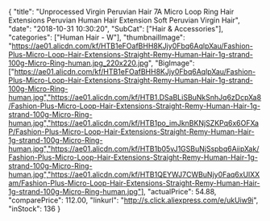 {
	"title": "Unprocessed Virgin Peruvian Hair 7A Micro Loop Ring Hair Extensions Peruvian Human Hair Extension Soft Peruvian Virgin Hair",
	"date": "2018-10-31 10:30:20",
	"SubCat": ["Hair & Accessories"],
	"categories": ["Human Hair - W"],
	"thumbnailImage": "https://ae01.alicdn.com/kf/HTB1eFOafBHH8KJjy0Fbq6AqlpXau/Fashion-Plus-Micro-Loop-Hair-Extensions-Straight-Remy-Human-Hair-1g-strand-100g-Micro-Ring-human.jpg_220x220.jpg",
	"BigImage": ["https://ae01.alicdn.com/kf/HTB1eFOafBHH8KJjy0Fbq6AqlpXau/Fashion-Plus-Micro-Loop-Hair-Extensions-Straight-Remy-Human-Hair-1g-strand-100g-Micro-Ring-human.jpg","https://ae01.alicdn.com/kf/HTB1.DSaBLiSBuNkSnhJq6zDcpXa8/Fashion-Plus-Micro-Loop-Hair-Extensions-Straight-Remy-Human-Hair-1g-strand-100g-Micro-Ring-human.jpg","https://ae01.alicdn.com/kf/HTB1po_imJknBKNjSZKPq6x6OFXaP/Fashion-Plus-Micro-Loop-Hair-Extensions-Straight-Remy-Human-Hair-1g-strand-100g-Micro-Ring-human.jpg","https://ae01.alicdn.com/kf/HTB1b05vJ1GSBuNjSspbq6AiipXak/Fashion-Plus-Micro-Loop-Hair-Extensions-Straight-Remy-Human-Hair-1g-strand-100g-Micro-Ring-human.jpg","https://ae01.alicdn.com/kf/HTB1QEYWJ7CWBuNjy0Faq6xUlXXam/Fashion-Plus-Micro-Loop-Hair-Extensions-Straight-Remy-Human-Hair-1g-strand-100g-Micro-Ring-human.jpg"],
	"actualPrice": 54.88,
	"comparePrice": 112.00,
	"linkurl": "http://s.click.aliexpress.com/e/ukUiw9i",
	"inStock": 136
}
